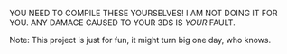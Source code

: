 YOU NEED TO COMPILE THESE YOURSELVES! I AM NOT DOING IT FOR YOU. ANY DAMAGE CAUSED TO YOUR 3DS IS *YOUR* FAULT.

Note: This project is just for fun, it might turn big one day, who knows.
